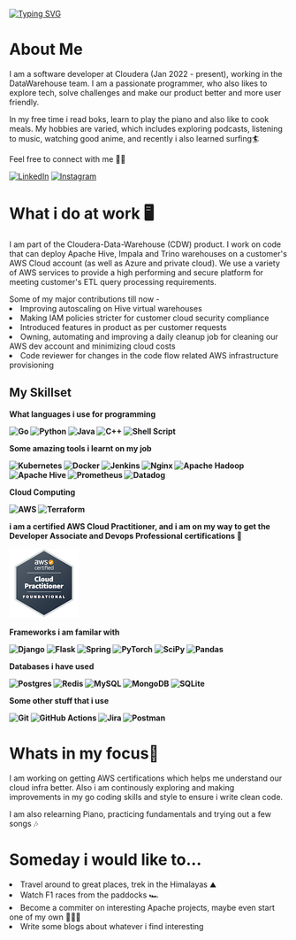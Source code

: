 [![Typing SVG](https://readme-typing-svg.demolab.com?font=Shadows+Into+The+Light&size=30&pause=1000&color=F6F744&background=415076DA&center=true&vCenter=true&random=false&width=850&height=160&lines=Hey+There+%F0%9F%91%8B;Archit+here!!;Read+about+me+here%F0%9F%91%87)](https://git.io/typing-svg)


<h1>About Me</h1>

<p>
I am a software developer at Cloudera (Jan 2022 - present), working in the DataWarehouse team. I am a passionate programmer, who also likes to explore tech, solve challenges and make our product better and more user friendly.
</p>

<p>
In my free time i read boks, learn to play the piano and also like to cook meals. My hobbies are varied, which includes exploring podcasts, listening to music, watching good anime, and recently i also learned surfing🏄 
</p>

Feel free to connect with me 🤝😊

[![LinkedIn](https://img.shields.io/badge/linkedin-%230077B5.svg?style=for-the-badge&logo=linkedin&logoColor=white)](https://www.linkedin.com/in/architlatkar27/)  [![Instagram](https://img.shields.io/badge/Instagram-%23E4405F.svg?style=for-the-badge&logo=Instagram&logoColor=white)](https://www.instagram.com/architlatkar?igsh=dG4wbmR6ZXNoOXNi)  


<h1>What i do at work 🖥️</h1>

<p>
I am part of the Cloudera-Data-Warehouse (CDW) product. I work on code that can deploy Apache Hive, Impala and Trino warehouses on a customer's AWS Cloud account (as well as Azure and private cloud). We use a variety of AWS services to provide a high performing and secure platform for meeting customer's ETL query processing requirements. 
</p>
Some of my major contributions till now - 

<li>Improving autoscaling on Hive virtual warehouses</li>
<li>Making IAM policies stricter for customer cloud security compliance</li>
<li>Introduced features in product as per customer requests</li>
<li>Owning, automating and improving a daily cleanup job for cleaning our AWS dev account and minimizing cloud costs</li>
<li>Code reviewer for changes in the code flow related AWS infrastructure provisioning</li>

<b><h2> My Skillset </h2>

What languages i use for programming

![Go](https://img.shields.io/badge/go-%2300ADD8.svg?style=for-the-badge&logo=go&logoColor=white) 
![Python](https://img.shields.io/badge/python-3670A0?style=for-the-badge&logo=python&logoColor=ffdd54) 
![Java](https://img.shields.io/badge/java-%23ED8B00.svg?style=for-the-badge&logo=openjdk&logoColor=white)
![C++](https://img.shields.io/badge/c++-%2300599C.svg?style=for-the-badge&logo=c%2B%2B&logoColor=white)
![Shell Script](https://img.shields.io/badge/shell_script-%23121011.svg?style=for-the-badge&logo=gnu-bash&logoColor=white)

Some amazing tools i learnt on my job

![Kubernetes](https://img.shields.io/badge/kubernetes-%23326ce5.svg?style=for-the-badge&logo=kubernetes&logoColor=white)
![Docker](https://img.shields.io/badge/docker-%230db7ed.svg?style=for-the-badge&logo=docker&logoColor=white)
![Jenkins](https://img.shields.io/badge/jenkins-%232C5263.svg?style=for-the-badge&logo=jenkins&logoColor=white)
![Nginx](https://img.shields.io/badge/nginx-%23009639.svg?style=for-the-badge&logo=nginx&logoColor=white)
![Apache Hadoop](https://img.shields.io/badge/Apache%20Hadoop-66CCFF?style=for-the-badge&logo=apachehadoop&logoColor=black)
![Apache Hive](https://img.shields.io/badge/Apache%20Hive-FDEE21?style=for-the-badge&logo=apachehive&logoColor=black)
![Prometheus](https://img.shields.io/badge/Prometheus-E6522C?style=for-the-badge&logo=Prometheus&logoColor=white)
![Datadog](https://img.shields.io/badge/datadog-%23632CA6.svg?style=for-the-badge&logo=datadog&logoColor=white)

Cloud Computing 

![AWS](https://img.shields.io/badge/AWS-%23FF9900.svg?style=for-the-badge&logo=amazon-aws&logoColor=white)
![Terraform](https://img.shields.io/badge/terraform-%235835CC.svg?style=for-the-badge&logo=terraform&logoColor=white)

i am a certified AWS Cloud Practitioner, and i am on my way to get the Developer Associate and Devops Professional certifications 🦾

<img alt="AWS Certified Cloud Practitioner" src="images/aws-certified-cloud-practitioner.png">


Frameworks i am familar with

![Django](https://img.shields.io/badge/django-%23092E20.svg?style=for-the-badge&logo=django&logoColor=white)
![Flask](https://img.shields.io/badge/flask-%23000.svg?style=for-the-badge&logo=flask&logoColor=white)
![Spring](https://img.shields.io/badge/springboot-%236DB33F.svg?style=for-the-badge&logo=spring&logoColor=white)
![PyTorch](https://img.shields.io/badge/PyTorch-%23EE4C2C.svg?style=for-the-badge&logo=PyTorch&logoColor=white)
![SciPy](https://img.shields.io/badge/SciPy-%230C55A5.svg?style=for-the-badge&logo=scipy&logoColor=%white)
![Pandas](https://img.shields.io/badge/pandas-%23150458.svg?style=for-the-badge&logo=pandas&logoColor=white)

Databases i have used

![Postgres](https://img.shields.io/badge/postgres-%23316192.svg?style=for-the-badge&logo=postgresql&logoColor=white)
![Redis](https://img.shields.io/badge/redis-%23DD0031.svg?style=for-the-badge&logo=redis&logoColor=white)
![MySQL](https://img.shields.io/badge/mysql-%2300f.svg?style=for-the-badge&logo=mysql&logoColor=white)
![MongoDB](https://img.shields.io/badge/MongoDB-%234ea94b.svg?style=for-the-badge&logo=mongodb&logoColor=white)
![SQLite](https://img.shields.io/badge/sqlite-%2307405e.svg?style=for-the-badge&logo=sqlite&logoColor=white)

Some other stuff that i use 

![Git](https://img.shields.io/badge/git-%23F05033.svg?style=for-the-badge&logo=git&logoColor=white)
![GitHub Actions](https://img.shields.io/badge/github%20actions-%232671E5.svg?style=for-the-badge&logo=githubactions&logoColor=white)
![Jira](https://img.shields.io/badge/jira-%230A0FFF.svg?style=for-the-badge&logo=jira&logoColor=white)
![Postman](https://img.shields.io/badge/Postman-FF6C37?style=for-the-badge&logo=postman&logoColor=white)
</b>

<h1>Whats in my focus🧐</h1>
<p>
I am working on getting AWS certifications which helps me understand our cloud infra better. Also i am continously exploring and making improvements in my go coding skills and style to ensure i write clean code. 

I am also relearning Piano, practicing fundamentals and trying out a few songs 🎶
</p>

<h1>Someday i would like to...</h1>

<p>
<li>Travel around to great places, trek in the Himalayas ⛰️</li>
<li>Watch F1 races from the paddocks 🏎️ </li>
<li>Become a commiter on interesting Apache projects, maybe even start one of my own 👨🏻‍💻</li>
<li>Write some blogs about whatever i find interesting</li>
</p>


